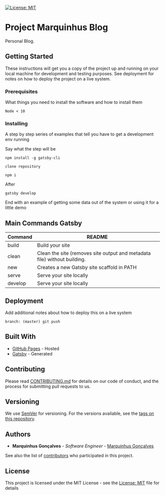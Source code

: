 [![License: MIT](https://img.shields.io/badge/License-MIT-blue.svg)](https://opensource.org/licenses/MIT)

# Project Marquinhus Blog

Personal Blog.

## Getting Started

These instructions will get you a copy of the project up and running on your local machine for development and testing purposes. See deployment for notes on how to deploy the project on a live system.

### Prerequisites

What things you need to install the software and how to install them

```
Node < 10
```

### Installing

A step by step series of examples that tell you have to get a development env running

Say what the step will be

```
npm install -g gatsby-cli

clone repository

npm i
```

After

```
gatsby develop
```

End with an example of getting some data out of the system or using it for a little demo

## Main Commands Gatsby

| Command | README                                                                   |
| ------- | ------------------------------------------------------------------------ |
| build   | Build your site                                                          |
| clean   | Clean the site (removes site output and metadata file) without building. |
| new     | Creates a new Gatsby site scaffold in PATH                               |
| serve   | Serve your site locally                                                  |
| develop | Serve your site locally                                                  |

## Deployment

Add additional notes about how to deploy this on a live system

```
branch: (master) git push
```

## Built With

- [GitHub Pages](https://pages.github.com/) - Hosted
- [Gatsby](https://www.gatsbyjs.org/) - Generated

## Contributing

Please read [CONTRIBUTING.md](https://github.com/marquinhusgoncalves/marquinhusgoncalves.github.io/issues) for details on our code of conduct, and the process for submitting pull requests to us.

## Versioning

We use [SemVer](http://semver.org/) for versioning. For the versions available, see the [tags on this repository](https://github.com/marquinhusgoncalves/marquinhusgoncalves.github.io/tags).

## Authors

- **Marquinhus Gonçalves** - _Software Engineer_ - [Marquinhus Gonçalves](https://github.com/marquinhusgoncalves)

See also the list of [contributors](https://github.com/marquinhusgoncalves/marquinhusgoncalves.github.io/graphs/contributors) who participated in this project.

## License

This project is licensed under the MIT License - see the [License: MIT](https://opensource.org/licenses/MIT) file for details
